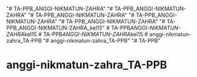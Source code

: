 "# TA-PPB_ANGGI-NIKMATUN-ZAHRA" 
"# TA-PPB_ANGGI-NIKMATUN-ZAHRA" 
"# TA-PPB_ANGGI-NIKMATUN-ZAHRA" 
"# TA-PPB_ANGGI-NIKMATUN-ZAHRA" 
"# TA-PPB_ANGGI-NIKMATUN-ZAHRA" 
"# TA-PPB_ANGGI-NIKMATUN-ZAHRA_kel15" 
#   T A - P P B _ A N G G I - N I K M A T U N - Z A H R A _ k e l 1 5  
 #   T A - P P B _ A N G G I - N I K M A T U N - Z A H R A _ k e l 1 5  
 # anggi-nikmatun-zahra_TA-PPB
"# anggi-nikmatun-zahra_TA-PPB" 
"# TA-PPB" 
# anggi-nikmatun-zahra_TA-PPB
